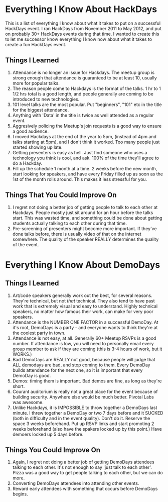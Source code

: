 Everything I Know About HackDays
================================

This is a list of everything I know about what it takes to put on a successful
HackDays event. I ran HackDays from November 2011 to May 2012, and put on probably 
30+ HackDays events during that time. I wanted to create this to let me successor
know everything I know now about what it takes to create a fun HackDays event.

Things I Learned
----------------
1. Attendance is no longer an issue for Hackdays. The meetup group is strong
enough that attendance is guaranteed to be at least 10, usually more for popular
talks.
2. The reason people come to Hackdays is the format of the talks. 1 hr to 1 1/2 hrs
total is a good length, and people generally are coming to be introduced to new
technologies.
3. 101 level talks are the most popular. Put "beginners", "101" etc in the title
for the biggest attendance.
4. Anything with 'Data' in the title is twice as well attended as a regular event.
5. Aggresively policing the Meetup's join requests is a good way to ensure a 
 good audience. 
6. I moved Hackdays at the end of the year to 5pm, (instead of 4pm and talks
starting at 5pm), and I don't think it worked. Too many people just started
showing up late.
7. Getting presenters is easy as hell. Just find someone who uses a technology
you think is cool, and ask. 100% of the time they'll agree to do a Hackday.
8. Fill up the schedule 1 month at a time. 2 weeks before the new month, start
looking for speakers, and have every Friday filled up as soon as the 1st of the
month rolls around. This makes it less stressful for you.

Things That You Could Improve On
--------------------------------
1. I regret not doing a better job of getting people to talk to each other at Hackdays. People mostly just sit around for an hour before the talks start. This
was wasted time, and something could be done about getting students actually talking
to each other during that time.
2. Pre-screening of presenters might become more important. If they've done
talks before, there is usually video of that on the internet somewhere. The
quality of the speaker REALLY determines the quality of the event.


Everything I Know About DemoDays
================================

Things I Learned
----------------
1. Art/code speakers generally work out the best, for several reasons. They're
technical, but not *that* technical. They also tend to have past work that is
extremely visual and easy to understand. Highly technical speakers, no matter
how famous their work, can make for very poor speakers.
2. Attendance is the NUMBER ONE FACTOR in a successful DemoDay. At it's root, 
DemoDays is a party - and everyone wants to think they're at the coolest party
in town. 
3. Attendance is not easy, at all. Generally 60+ Meetup RSVPs is a good number. If
attendance is low, you will need to personally email every group member to ask
if they are coming (this is 3-4 hours of work, but it WORKS.)
4. Bad DemoDays are REALLY not good, because people will judge that ALL demodays
are bad, and stop coming to them. Every DemoDay builds attendance for the next one,
so it is important that every DemoDay is good.
5. Demos: timing them is important. Bad demos are fine, as long as they're short.
6. Courant auditorium is really not a great place for the event because of building
security. Anywhere else would be much better. Pivotal Labs was awesome.
7. Unlike Hackdays, it is IMPOSSIBLE to throw together a DemoDays last minute. I
threw together a DemoDay or two 7 days before and it SUCKED (both in difficulty
and in the event quality). Don't do it. Reserve the space 3 weeks beforehand. Put up
RSVP links and start promoting 2 weeks beforehand (also have the spakers locked up
by this point.) Have demoers locked up 5 days before.

Things You Could Improve On
---------------------------
1. Again, I regret not doing a better job of getting DemoDays attendees talking
to each other. It's not enough to say 'just talk to each other'. Pizza was a good
way to get people talking to each other, but we can do more.
2. Converting DemoDays attendees into attending other events.
3. Reward early attendees with something that occurs before DemoDays begins.